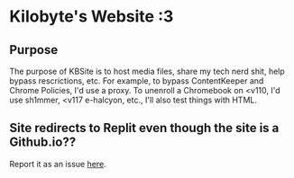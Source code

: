 # Kilobyte's Website :3
## Purpose
The purpose of KBSite is to host media files, share my tech nerd shit, help bypass rescrictions, etc. For example, to bypass ContentKeeper and Chrome Policies, I'd use a proxy. To unenroll a Chromebook on <v110, I'd use sh1mmer, <v117 e-halcyon, etc., I'll also test things with HTML.
## Site redirects to Replit even though the site is a Github.io??
Report it as an issue [here](https://github.com/kkilobyte/kkilobyte.github.io/issues).